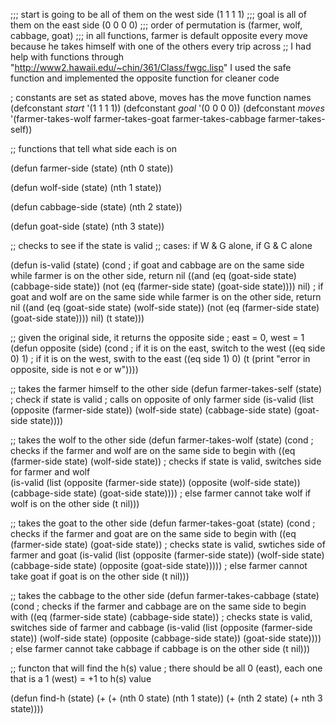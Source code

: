 ;;; start is going to be all of them on the west side (1 1 1 1)
;;; goal is all of them on the east side (0 0 0 0)
;;; order of permutation is (farmer, wolf, cabbage, goat)
;;; in all functions, farmer is default opposite every move because he takes himself with one of the others every trip across
;; I had help with functions through "http://www2.hawaii.edu/~chin/361/Class/fwgc.lisp" I used the safe function and implemented the opposite function for cleaner code



; constants are set as stated above, moves has the move function names
(defconstant *start* '(1 1 1 1))
(defconstant *goal* '(0 0 0 0))
(defconstant *moves* '(farmer-takes-wolf farmer-takes-goat farmer-takes-cabbage farmer-takes-self))


;; functions that tell what side each is on

(defun farmer-side (state)
  (nth 0 state))

(defun wolf-side (state)
  (nth 1 state))

(defun cabbage-side (state)
  (nth 2 state))

(defun goat-side (state)
  (nth 3 state))


;; checks to see if the state is valid
;; cases: if W & G alone, if G & C alone

(defun is-valid (state)
  (cond 
   ; if goat and cabbage are on the same side while farmer is on the other side, return nil
   ((and (eq (goat-side state) (cabbage-side state))
         (not (eq (farmer-side state) (goat-side state))))
    nil)
   ; if goat and wolf are on the same side while farmer is on the other side, return nil
   ((and (eq (goat-side state) (wolf-side state))
         (not (eq (farmer-side state) (goat-side state))))
    nil)
   (t state)))



;; given the original side, it returns the opposite side
; east = 0, west = 1
(defun opposite (side)
  (cond 
   ; if it is on the east, switch to the west
   ((eq side 0) 1)
   ; if it is on the west, swith to the east
   ((eq side 1) 0)
   (t (print "error in opposite, side is not e or w"))))



;; takes the farmer himself to the other side
(defun farmer-takes-self (state)
  ; check if state is valid
  ; calls on opposite of only farmer side
  (is-valid (list (opposite (farmer-side state))
                  (wolf-side state)
                  (cabbage-side state)
                  (goat-side state))))



;; takes the wolf to the other side
(defun farmer-takes-wolf (state)
  (cond 
   ; checks if the farmer and wolf are on the same side to begin with
   ((eq (farmer-side state) (wolf-side state))
        ; checks if state is valid, switches side for farmer and wolf   
        (is-valid (list (opposite (farmer-side state))
                        (opposite (wolf-side state))
                        (cabbage-side state)
                        (goat-side state))))
   ; else farmer cannot take wolf if wolf is on the other side
   (t nil)))



;; takes the goat to the other side
(defun farmer-takes-goat (state)
  (cond 
   ; checks if the farmer and goat are on the same side to begin with
   ((eq (farmer-side state) (goat-side state))
    ; checks state is valid, swtiches side of farmer and goat
    (is-valid (list (opposite (farmer-side state))
                    (wolf-side state)
                    (cabbage-side state)
                    (opposite (goat-side state)))))
        ; else farmer cannot take goat if goat is on the other side
        (t nil)))



;; takes the cabbage to the other side
(defun farmer-takes-cabbage (state)
  (cond 
   ; checks if the farmer and cabbage are on the same side to begin with
   ((eq (farmer-side state) (cabbage-side state))
    ; checks state is valid, switches side of farmer and cabbage
    (is-valid (list (opposite (farmer-side state))
                    (wolf-side state)
                    (opposite (cabbage-side state))
                    (goat-side state))))
        ; else farmer cannot take cabbage if cabbage is on the other side
        (t nil)))



;; functon that will find the h(s) value
; there should be all 0 (east), each one that is a 1 (west) = +1 to h(s) value

(defun find-h (state)
  (+ (+ (nth 0 state) (nth 1 state)) (+ (nth 2 state) (+ nth 3 state))))







